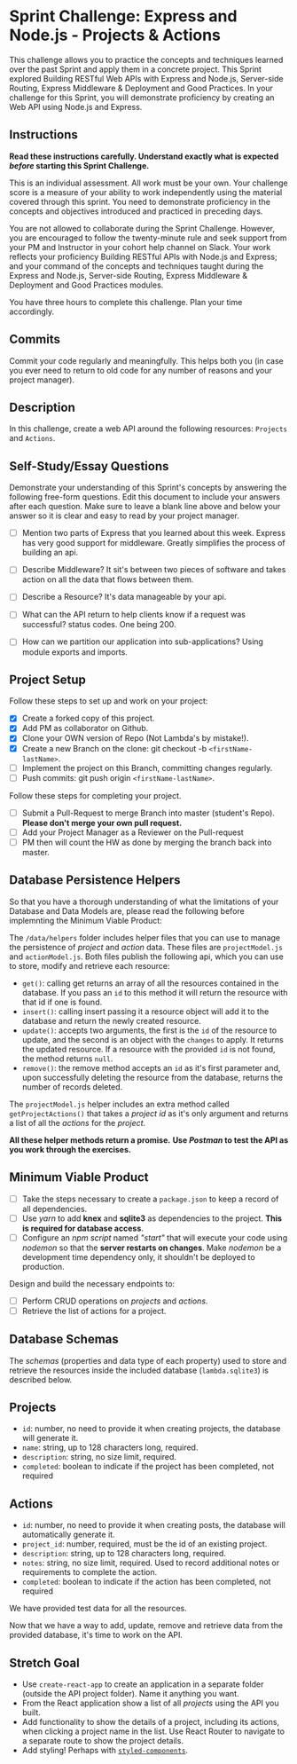 # Sprint Challenge: Express and Node.js - Projects & Actions

This challenge allows you to practice the concepts and techniques learned over the past Sprint and apply them in a concrete project. This Sprint explored Building RESTful Web APIs with Express and Node.js, Server-side Routing, Express Middleware & Deployment and Good Practices. In your challenge for this Sprint, you will demonstrate proficiency by creating an Web API using Node.js and Express.

## Instructions

**Read these instructions carefully. Understand exactly what is expected _before_ starting this Sprint Challenge.**

This is an individual assessment. All work must be your own. Your challenge score is a measure of your ability to work independently using the material covered through this sprint. You need to demonstrate proficiency in the concepts and objectives introduced and practiced in preceding days.

You are not allowed to collaborate during the Sprint Challenge. However, you are encouraged to follow the twenty-minute rule and seek support from your PM and Instructor in your cohort help channel on Slack. Your work reflects your proficiency Building RESTful APIs with Node.js and Express; and your command of the concepts and techniques taught during the Express and Node.js, Server-side Routing, Express Middleware & Deployment and Good Practices modules.

You have three hours to complete this challenge. Plan your time accordingly.

## Commits

Commit your code regularly and meaningfully. This helps both you (in case you ever need to return to old code for any number of reasons and your project manager).

## Description

In this challenge, create a web API around the following resources: `Projects` and `Actions`.

## Self-Study/Essay Questions

Demonstrate your understanding of this Sprint's concepts by answering the following free-form questions. Edit this document to include your answers after each question. Make sure to leave a blank line above and below your answer so it is clear and easy to read by your project manager.

-   [ ] Mention two parts of Express that you learned about this week.
    Express has very good support for middleware.
    Greatly simplifies the process of building an api.

*   [ ] Describe Middleware? 
It sit's between two pieces of software and takes action on all the data that flows between them.

*   [ ] Describe a Resource? 
It's data manageable by your api.

*   [ ] What can the API return to help clients know if a request was successful? 
status codes. One being 200.

*   [ ] How can we partition our application into sub-applications? 
Using module exports and imports.

## Project Setup

Follow these steps to set up and work on your project:

-   [x] Create a forked copy of this project.
-   [x] Add PM as collaborator on Github.
-   [x] Clone your OWN version of Repo (Not Lambda's by mistake!).
-   [x] Create a new Branch on the clone: git checkout -b `<firstName-lastName>`.
-   [ ] Implement the project on this Branch, committing changes regularly.
-   [ ] Push commits: git push origin `<firstName-lastName>`.

Follow these steps for completing your project.

-   [ ] Submit a Pull-Request to merge <firstName-lastName> Branch into master (student's Repo). **Please don't merge your own pull request.**
-   [ ] Add your Project Manager as a Reviewer on the Pull-request
-   [ ] PM then will count the HW as done by merging the branch back into master.

## Database Persistence Helpers

So that you have a thorough understanding of what the limitations of your Database and Data Models are, please read the following before implemnting the Minimum Viable Product:

The `/data/helpers` folder includes helper files that you can use to manage the persistence of _project_ and _action_ data. These files are `projectModel.js` and `actionModel.js`. Both files publish the following api, which you can use to store, modify and retrieve each resource:

-   `get()`: calling get returns an array of all the resources contained in the database. If you pass an `id` to this method it will return the resource with that id if one is found.
-   `insert()`: calling insert passing it a resource object will add it to the database and return the newly created resource.
-   `update()`: accepts two arguments, the first is the `id` of the resource to update, and the second is an object with the `changes` to apply. It returns the updated resource. If a resource with the provided `id` is not found, the method returns `null`.
-   `remove()`: the remove method accepts an `id` as it's first parameter and, upon successfully deleting the resource from the database, returns the number of records deleted.

The `projectModel.js` helper includes an extra method called `getProjectActions()` that takes a _project id_ as it's only argument and returns a list of all the _actions_ for the _project_.

**All these helper methods return a promise.** **Use _Postman_ to test the API as you work through the exercises.**

## Minimum Viable Product

-   [ ] Take the steps necessary to create a `package.json` to keep a record of all dependencies.
-   [ ] Use _yarn_ to add **knex** and **sqlite3** as dependencies to the project. **This is required for database access**.
-   [ ] Configure an _npm script_ named _"start"_ that will execute your code using _nodemon_ so that the **server restarts on changes**. Make _nodemon_ be a development time dependency only, it shouldn't be deployed to production.

Design and build the necessary endpoints to:

-   [ ] Perform CRUD operations on _projects_ and _actions_.
-   [ ] Retrieve the list of actions for a project.

## Database Schemas

The _schemas_ (properties and data type of each property) used to store and retrieve the resources inside the included database (`lambda.sqlite3`) is described below.

## Projects

-   `id`: number, no need to provide it when creating projects, the database will generate it.
-   `name`: string, up to 128 characters long, required.
-   `description`: string, no size limit, required.
-   `completed`: boolean to indicate if the project has been completed, not required

## Actions

-   `id`: number, no need to provide it when creating posts, the database will automatically generate it.
-   `project_id`: number, required, must be the id of an existing project.
-   `description`: string, up to 128 characters long, required.
-   `notes`: string, no size limit, required. Used to record additional notes or requirements to complete the action.
-   `completed`: boolean to indicate if the action has been completed, not required

We have provided test data for all the resources.

Now that we have a way to add, update, remove and retrieve data from the provided database, it's time to work on the API.

## Stretch Goal

-   Use `create-react-app` to create an application in a separate folder (outside the API project folder). Name it anything you want.
-   From the React application show a list of all _projects_ using the API you built.
-   Add functionality to show the details of a project, including its actions, when clicking a project name in the list. Use React Router to navigate to a separate route to show the project details.
-   Add styling! Perhaps with [`styled-components`](https://www.styled-components.com/).

